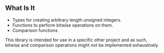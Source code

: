 ## What Is It

- Types for creating arbitrary length unsigned integers.
- Functions to perform bitwise operations on them.
- Comparison functions

This library is intended for use in a specific other project
and as such, bitwise and comparison operations might
not be implemented exhaustively.


